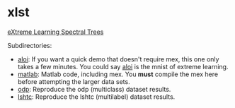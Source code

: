 xlst
==========
[eXtreme Learning Spectral Trees](http://arxiv.org/abs/1511.03260)

Subdirectories:
 * [aloi](aloi): If you want a quick demo that doesn't require mex, this one only takes a few minutes.  You could say [aloi](http://aloi.science.uva.nl/) is the mnist of extreme learning.  
 * [matlab](matlab): Matlab code, including mex.  You **must** compile the mex here before attempting the larger data sets.
 * [odp](odp): Reproduce the odp (multiclass) dataset results.
 * [lshtc](lshtc): Reproduce the lshtc (multilabel) dataset results.
